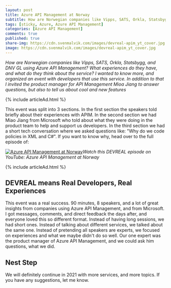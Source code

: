 ```yaml
---
layout: post
title: Azure API Management at Norway 
subtitle: How are Norwegian companies like Vipps, SATS, Orkla, Statsbygg, and DNV GL using Azure API Management?
tags: [sticky, Azure, Azure API Management]
categories: [Azure API Management]
comments: true
published: true
share-img: https://cdn.svenmalvik.com/images/devreal-apim_yt_cover.jpg
image: https://cdn.svenmalvik.com/images/devreal-apim_yt_cover.jpg
---
```


*How are Norwegian companies like Vipps, SATS, Orkla, Statsbygg, and DNV GL using Azure API Management? What experiences do they have, and what do they think about the service? I wanted to know more, and organized an event with developers that use this service. In addition to that I invited the product manager for API Management Mioa Jiang to answer questions, but also to tell us about cool and new features*

{% include articleAd.html %}

This event was split into 3 sections. In the first section the speakers told briefly about their experiences with APIM. In the second section we had Miao Jiang from Microsoft who told about what they were doing in the product team to help and support us developers. In the third section we had a short tech conversation where we asked questions like: "Why do we code policies in XML and C#". If you want to know why, head over to the full episode of:

[![Azure API Management at Norway](https://cdn.svenmalvik.com/images/devreal-apim-yt.png "Azure API Management at Norway")](https://www.youtube.com/watch?v=N2qGQU3GAh4)*Watch this DEVREAL episode on YouTube: Azure API Management at Norway*

{% include articleAd.html %}

## DEVREAL means Real Developers, Real Experiences 

This event was a real success. 90 minutes, 8 speakers, and a lot of great insights from companies using Azure API Management, and from Microsoft. I got messages, comments, and direct feedback the days after, and everyone loved this so different format. Instead of having long sessions, we had short ones. Instead of talking about different services, we talked about the same one. Instead of pretending all speakers are experts, we focused on experiences and what we maybe didn't do so well. Our one expert was the product manager of Azure API Management, and we could ask him questions, what we did. 

## Nest Step

We will definitely continue in 2021 with more services, and more topics. If you have any suggestions, let me know.
